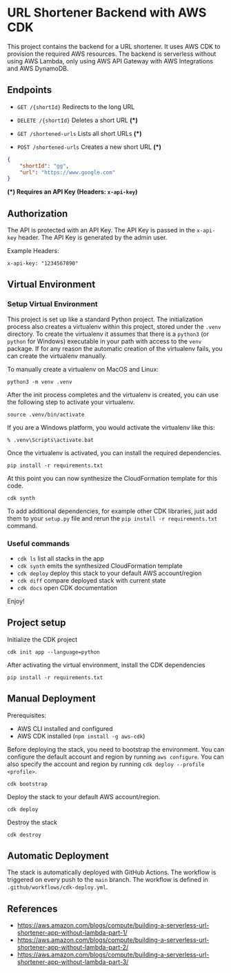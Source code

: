 # URL Shortener Backend with AWS CDK

This project contains the backend for a URL shortener. It uses AWS CDK to
provision the required AWS resources. The backend is serverless without 
using AWS Lambda, only using AWS API Gateway with AWS Integrations and 
AWS DynamoDB.


## Endpoints
- `GET /{shortId}` Redirects to the long URL

- `DELETE /{shortId}` Deletes a short URL **(*)**

- `GET /shortened-urls` Lists all short URLs **(*)**

- `POST /shortened-urls` Creates a new short URL **(*)**
```json
{
    "shortId": "gg",
    "url": "https://www.google.com"
}
```

**(*) Requires an API Key (Headers: `x-api-key`)**

## Authorization

The API is protected with an API Key. The API Key is passed in the `x-api-key`
header. The API Key is generated by the admin user. 

Example Headers: 
```
x-api-key: "1234567890"
```

## Virtual Environment
### Setup Virtual Environment

This project is set up like a standard Python project. The initialization
process also creates a virtualenv within this project, stored under the `.venv`
directory. To create the virtualenv it assumes that there is a `python3`
(or `python` for Windows) executable in your path with access to the `venv`
package. If for any reason the automatic creation of the virtualenv fails,
you can create the virtualenv manually.

To manually create a virtualenv on MacOS and Linux:

```
python3 -m venv .venv
```

After the init process completes and the virtualenv is created, you can use the
following
step to activate your virtualenv.

```
source .venv/bin/activate
```

If you are a Windows platform, you would activate the virtualenv like this:

```
% .venv\Scripts\activate.bat
```

Once the virtualenv is activated, you can install the required dependencies.

```
pip install -r requirements.txt
```

At this point you can now synthesize the CloudFormation template for this code.

```
cdk synth
```

To add additional dependencies, for example other CDK libraries, just add
them to your `setup.py` file and rerun the `pip install -r requirements.txt`
command.

### Useful commands

* `cdk ls`          list all stacks in the app
* `cdk synth`       emits the synthesized CloudFormation template
* `cdk deploy`      deploy this stack to your default AWS account/region
* `cdk diff`        compare deployed stack with current state
* `cdk docs`        open CDK documentation

Enjoy!

## Project setup

Initialize the CDK project

```
cdk init app --language=python
```

After activating the virtual environment, install the CDK dependencies

```
pip install -r requirements.txt
```

## Manual Deployment

Prerequisites:
- AWS CLI installed and configured 
- AWS CDK installed (`npm install -g aws-cdk`)

Before deploying the stack, you need to bootstrap the environment. 
You can configure the default account and region by running `aws configure`. 
You can also specify the account and region by running `cdk deploy --profile <profile>`.

```
cdk bootstrap
```

Deploy the stack to your default AWS account/region. 

```
cdk deploy
```

Destroy the stack

```
cdk destroy
```

## Automatic Deployment

The stack is automatically deployed with GitHub Actions. The workflow is
triggered on every push to the `main` branch. The workflow is defined in
`.github/workflows/cdk-deploy.yml`.

## References

- https://aws.amazon.com/blogs/compute/building-a-serverless-url-shortener-app-without-lambda-part-1/
- https://aws.amazon.com/blogs/compute/building-a-serverless-url-shortener-app-without-lambda-part-2/
- https://aws.amazon.com/blogs/compute/building-a-serverless-url-shortener-app-without-lambda-part-3/